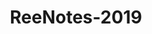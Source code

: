 ﻿---
title: ReeNotes-2019
type: docs
weight: 20
url: /tr/net/release-notes-2019/
description: 2019 2019 yılında yayınlanan Aspose.3D notlarını yayınladı.
---
